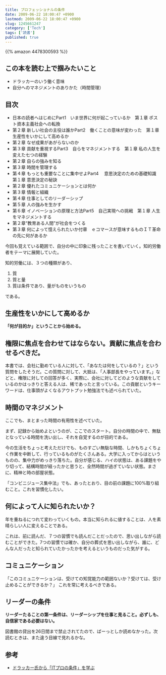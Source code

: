 ```yaml
---
title: プロフェッショナルの条件
date: 2009-06-22 18:00:47 +0900
lastmod: 2009-06-22 18:00:47 +0900
slug: 1245661247
category: ['Tech']
tags: ['読書']
published: true
---
```


{{% amazon 4478300593 %}}


## この本を読む上で掴みたいこと

<ul>
<li>ドラッカーのいう働く意味</li>
<li>自分へのマネジメントのありかた（時間管理）</li>
</ul>   

## 目次

- 日本の読者へはじめにPart1　いま世界に何が起こっているか　第１章 ポスト資本主義社会への転換
- 第２章 新しい社会の主役は誰かPart2　働くことの意味が変わった　第１章 生産性をいかにして高めるか
- 第２章 なぜ成果があがらないのか
- 第３章 貢献を重視するPart3　自らをマネジメントする　第１章 私の人生を変えた七つの経験
- 第２章 自らの強みを知る
- 第３章 時間を管理する
- 第４章 もっとも重要なことに集中せよPart4 　意思決定のための基礎知識　第１章 意思決定の秘訣
- 第２章 優れたコミュニケーションとは何か
- 第３章 情報と組織
- 第４章 仕事としてのリーダーシップ
- 第５章 人の強みを生かす
- 第６章 イノベーションの原理と方法Part5　自己実現への挑戦　第１章 人生をマネジメントする
- 第２章“教育ある人間”が社会をつくる
- 第３章 何によって憶えられたいか付章　ｅコマースが意味するものＩＴ革命の先に何があるか

今回も覚えている範囲で、自分の中に印象に残ったことを書いていく。知的労働者をテーマに展開していた。

知的労働には、３つの種類があり、

<ol>
<li>質</li>
<li>質と量</li>
<li>質は条件であり、量がものをいうもの</li>
</ol>

である。


## 生産性をいかにして高めるか

**「何が目的か」ということから始める。**

## 権限に焦点を合わせてはならない。貢献に焦点を合わせるべきだ。

本書では、会社に勤めている人に対して、「あなたは何をしているの？」という質問をしたそうだ。この質問に対して、大抵は、「人事部長をやっています。」などと、権限に対しての回答が多く、実際に、会社に対してどのような貢献をしているのかはっきりと答える人は、稀であったと言っている。この貢献というキーワードは、仕事頭がよくなるアウトプット勉強法でも述べられていた。



## 時間のマネジメント
ここでも、まとまった時間の有用性を述べていた。

まず、記録から始めよというのが、ここでのスタート。自分の時間の中で、無駄となっている時間を洗い出し、それを自覚するのが目的である。

今の生活をちょっと考えただけでも、ものすごい無駄な時間、しかもちょくちょく作業を中断して、行っているものがたくさんある。大学に入ってからはというものの、集中力がめっきり落ちた。自分が感じる、ハイの状態は、ある課題をやり切って、結構時間が経ったかと思うと、全然時間が過ぎていない状態。まさに、精神と時の部屋状態。

「コンビニジュース集中法」でも、あったとおり、目の前の課題に100%取り組むこと。これを習慣化したい。



## 何によって人に知られたいか？
年を重ねるにつれて変わっていくもの。本当に知られるに値することは、人を素晴らしい人に変えることである。

これは、前に読んだ、７つの習慣でも読んだことだったので、思い出しながら読むことができた。7つの習慣では確か、自分の葬式を思い出しながら、誰に、どんな人だったと知られていたかったかを考えるというものだった気がする。



## コミュニケーション
「このコミュニケーションは、受けての知覚能力の範囲ないか？受けては、受け止めることができるか？」
これを常に考えるべきである。



## リーダーの条件
**リーダーたることの第一条件は、リーダーシップを仕事と見ること。必ずしも、自信家である必要はない。**

図書館の貸出を26日間まで禁止されてたので、ばーっとしか読めなかった。次読むときは、また違う目線で見れるかな。

## 参考
- [ドラッカー氏から「ITプロの条件」を学ぶ](http://itpro.nikkeibp.co.jp/free/ITPro/OPINION/20030310/1/)
